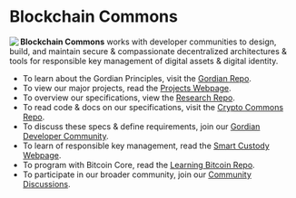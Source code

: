 # Blockchain Commons

<img align="left" src="https://www.blockchaincommons.com/images/bc-logo-black.png">

**Blockchain Commons** works with developer communities to design, build, and maintain secure & compassionate decentralized architectures & tools for responsible key management of digital assets & digital identity.

* To learn about the Gordian Principles, visit the [Gordian Repo](https://github.com/BlockchainCommons/Gordian#gordian-principles).
* To view our major projects, read the [Projects Webpage](https://www.blockchaincommons.com/projects.html).
* To overview our specifications, view the [Research Repo](https://github.com/BlockchainCommons/Research/blob/master/README.md).
* To read code & docs on our specifications, visit the [Crypto Commons Repo](https://github.com/BlockchainCommons/crypto-commons).
* To discuss these specs & define requirements, join our [Gordian Developer Community](https://github.com/BlockchainCommons/Gordian-Developer-Community/discussions).
* To learn of responsible key management, read the [Smart Custody Webpage](https://www.smartcustody.com/).
* To program with Bitcoin Core, read the [Learning Bitcoin Repo](https://github.com/BlockchainCommons/Learning-Bitcoin-from-the-Command-Line#readme).
* To participate in our broader community, join our [Community Discussions](https://github.com/orgs/BlockchainCommons/discussions).
